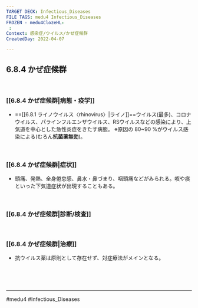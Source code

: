 ```yaml
---
TARGET DECK: Infectious_Diseases
FILE TAGS: medu4 Infectious_Diseases
FROZEN - medu4ClozeHL:
 : 
Context: 感染症/ウイルス/かぜ症候群
CreatedDay: 2022-04-07

---
```


## 6.8.4 かぜ症候群

<br>

### [[6.8.4 かぜ症候群|病態・疫学]]
* ==[[6.8.1 ライノウイルス〈rhinovirus〉|ライノ]]==ウイルス(最多)、コロナウイルス、パラインフルエンザウイルス、RSウイルスなどの感染により、上気道を中心とした急性炎症をきたす病態。
 ※原因の 80~90 %がウイルス感染による(むろん**抗菌薬無効**)。 
<!--ID: 1649375531649-->




<br>

### [[6.8.4 かぜ症候群|症状]]
 * 頭痛、発熱、全身倦怠感、鼻水・鼻づまり、咽頭痛などがみられる。咳や痰といった下気道症状が出現することもある。

<br>

### [[6.8.4 かぜ症候群|診断/検査]]


<br>

### [[6.8.4 かぜ症候群|治療]]
 * 抗ウイルス薬は原則として存在せず、対症療法がメインとなる。



<br><br><br>

---
#medu4 #Infectious_Diseases